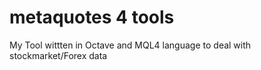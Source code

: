 # metaquotes 4 tools

My Tool wittten in Octave and MQL4 language to deal with stockmarket/Forex data
